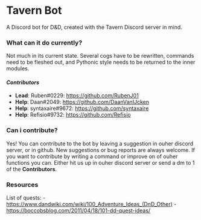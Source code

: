 # Tavern Bot
A Discord bot for D&D, created with the Tavern Discord server in mind.

### What can it do currently?
Not much in its current state. Several cogs have to be rewritten, commands need to be fleshed out, and Pythonic style needs to be returned to the inner modules.

#### _Contributors_
* **Lead**: Ruben#0229: https://github.com/RubenJ01
* **Help**: Daan#2049: https://github.com/DaanVanIJcken
* **Help**: syntaxaire#9672: https://github.com/syntaxaire
* **Help**: Refisio#9732: https://github.com/Refisio

### Can i contribute?
Yes! You can contribute to the bot by leaving a suggestion in ouher discord server, or in github. New suggestions or bug reports are always welcome. If you want to contribute by writing a command or improve on of ouher functions you can. Either hit us up in ouher discord server or send a dm to 1 of the **Contributors**.

### Resources
List of quests: 
-https://www.dandwiki.com/wiki/100_Adventure_Ideas_(DnD_Other)
-https://boccobsblog.com/2011/04/18/101-dd-quest-ideas/
